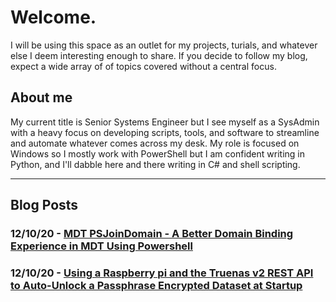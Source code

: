 # Welcome.
I will be using this space as an outlet for my projects, turials, and whatever else I deem interesting enough to share. If you decide to follow my blog, expect a wide array of of topics covered without a central focus.

## About me
My current title is Senior Systems Engineer but I see myself as a SysAdmin with a heavy focus on developing scripts, tools, and software to streamline and automate whatever comes across my desk. My role is focused on Windows so I mostly work with PowerShell but I am confident writing in Python, and I'll dabble here and there writing in C# and shell scripting.

---
## Blog Posts
### 12/10/20 - [MDT PSJoinDomain - A Better Domain Binding Experience in MDT Using Powershell](/PSJoinDomain/PSJoinDomain.md)

###  12/10/20 -  [Using a Raspberry pi and the Truenas v2 REST API to Auto-Unlock a Passphrase Encrypted Dataset at Startup](/TrueNAS_Auto-Unlock/TrueNAS_Auto-Unlock.md)